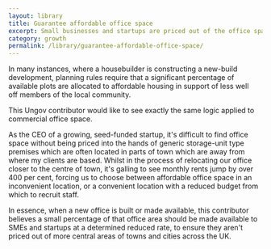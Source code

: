 ```yaml
---
layout: library
title: Guarantee affordable office space
excerpt: Small businesses and startups are priced out of the office space they need to be efficient and productive. All new office developments should be compelled to include affordable office space.
category: growth
permalink: /library/guarantee-affordable-office-space/
---
```


In many instances, where a housebuilder is constructing a new-build development, planning rules require that a significant percentage of available plots are allocated to affordable housing in support of less well off members of the local community.

This Ungov contributor would like to see exactly the same logic applied to commercial office space.

As the CEO of a growing, seed-funded startup, it's difficult to find office space without being priced into the hands of generic storage-unit type premises which are often located in parts of town which are away from where my clients are based. Whilst in the process of relocating our office closer to the centre of town, it's galling to see monthly rents jump by over 400 per cent, forcing us to choose between affordable office space in an inconvenient location, or a convenient location with a reduced budget from which to recruit staff.

In essence, when a new office is built or made available, this contributor believes a small percentage of that office area should be made available to SMEs and startups at a determined reduced rate, to ensure they aren't priced out of more central areas of towns and cities across the UK.